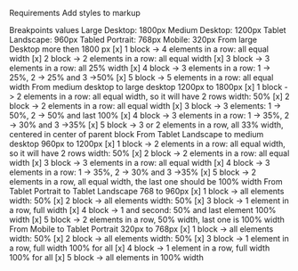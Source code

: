 Requirements
Add styles to markup

Breakpoints values
Large Desktop: 1800px
Medium Desktop: 1200px
Tablet Landscape: 960px
Tabled Portrait: 768px
Mobile: 320px
    From large Desktop more then 1800 px
[x]    1 block -> 4 elements in a row: all equal width
[x]    2 block -> 2 elements in a row: all equal width
[x]    3 block -> 3 elements in a row: all 25% width
[x]    4 block -> 3 elements in a row: 1 -> 25%, 2 -> 25% and 3 ->50%
[x]    5 block -> 5 elements in a row: all equal width
    From medium desktop to large desktop 1200px to 1800px
[x]    1 block -> 2 elements in a row: all equal width, so it will have 2 rows width: 50%
[x]    2 block -> 2 elements in a row: all equal width
[x]    3 block -> 3 elements: 1 -> 50%, 2 -> 50% and last 100%
[x]    4 block -> 3 elements in a row: 1 -> 35%, 2 -> 30% and 3 ->35%
[x]    5 block -> 3 or 2 elements in a row, all 33% width, centered in center of parent block
    From Tablet Landscape to medium desktop 960px to 1200px
[x]    1 block -> 2 elements in a row: all equal width, so it will have 2 rows width: 50%
[x]    2 block -> 2 elements in a row: all equal width
[x]    3 block -> 3 elements in a row: all equal width
[x]    4 block -> 3 elements in a row: 1 -> 35%, 2 -> 30% and 3 ->35%
[x]    5 block -> 2 elements in a row, all equal width, the last one should be 100% width
    From Tablet Portrait to Tablet Landscape 768 to 960px
[x]    1 block -> all elements width: 50%
[x]    2 block -> all elements width: 50%
[x]    3 block -> 1 element in a row, full width
[x]    4 block -> 1 and second: 50% and last element 100% width
[x]    5 block -> 2 elements in a row, 50% width, last one is 100% width
    From Mobile to Tablet Portrait 320px to 768px
[x]  1 block -> all elements width: 50%
[x]  2 block -> all elements width: 50%
[x]  3 block -> 1 element in a row, full width 100% for all
[x]  4 block -> 1 element in a row, full width 100% for all
[x]  5 block -> all elements in 100% width